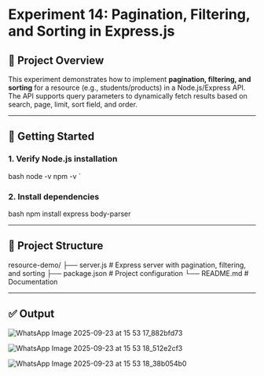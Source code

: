 
# Experiment 14: Pagination, Filtering, and Sorting in Express.js

## 📌 Project Overview

This experiment demonstrates how to implement **pagination, filtering, and sorting** for a resource (e.g., students/products) in a Node.js/Express API.  
The API supports query parameters to dynamically fetch results based on search, page, limit, sort field, and order.

---

## 🚀 Getting Started

### 1. Verify Node.js installation
bash
node -v
npm -v
`

### 2. Install dependencies

bash
npm install express body-parser


---

## 📂 Project Structure


resource-demo/
 ├── server.js       # Express server with pagination, filtering, and sorting
 ├── package.json    # Project configuration
 └── README.md       # Documentation


---

## ✅ Output
![WhatsApp Image 2025-09-23 at 15 53 17_882bfd73](https://github.com/user-attachments/assets/2b326545-3efa-4544-9755-a37f4d895507)

![WhatsApp Image 2025-09-23 at 15 53 18_512e2cf3](https://github.com/user-attachments/assets/c9e2cad0-463f-4d62-bce6-870ab14dfde6)

![WhatsApp Image 2025-09-23 at 15 53 18_38b054b0](https://github.com/user-attachments/assets/8b94bf15-473b-45e6-9aad-c111dfb61832)






